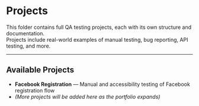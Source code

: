 # Projects

This folder contains full QA testing projects, each with its own structure and documentation.  
Projects include real-world examples of manual testing, bug reporting, API testing, and more.


---

## Available Projects

- **Facebook Registration** — Manual and accessibility testing of Facebook registration flow
- *(More projects will be added here as the portfolio expands)*

